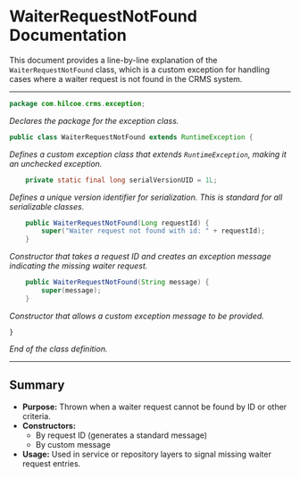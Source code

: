 # WaiterRequestNotFound Documentation

This document provides a line-by-line explanation of the `WaiterRequestNotFound` class, which is a custom exception for handling cases where a waiter request is not found in the CRMS system.

---

```java
package com.hilcoe.crms.exception;
```
*Declares the package for the exception class.*

```java
public class WaiterRequestNotFound extends RuntimeException {
```
*Defines a custom exception class that extends `RuntimeException`, making it an unchecked exception.*

```java
    private static final long serialVersionUID = 1L;
```
*Defines a unique version identifier for serialization. This is standard for all serializable classes.*

```java
    public WaiterRequestNotFound(Long requestId) {
        super("Waiter request not found with id: " + requestId);
    }
```
*Constructor that takes a request ID and creates an exception message indicating the missing waiter request.*

```java
    public WaiterRequestNotFound(String message) {
        super(message);
    }
```
*Constructor that allows a custom exception message to be provided.*

```
}
```
*End of the class definition.*

---

## Summary
- **Purpose:** Thrown when a waiter request cannot be found by ID or other criteria.
- **Constructors:**
  - By request ID (generates a standard message)
  - By custom message
- **Usage:** Used in service or repository layers to signal missing waiter request entries.
